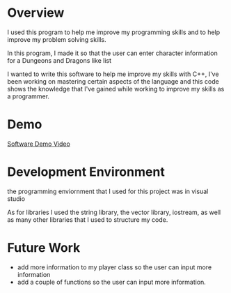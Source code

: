 # Overview

I used this program to help me improve my programming  skills and to help improve my problem solving skills.

In this program, I made it so that the user can enter character information for a Dungeons and Dragons like list

I wanted to write this software to help me improve my skills with C++, I've been working on mastering certain aspects of the language and this code shows the knowledge that I've gained while working to improve my skills as a programmer.

# Demo
[Software Demo Video](https://youtu.be/lEKSJZ6JeZc)

# Development Environment
the programming enviornment that I used for this project was in visual studio

As for libraries I used the string library, the vector library, iostream, as well as many other libraries that I used to structure my code.

# Future Work


- add more information to my player class so the user can input more information
- add a couple of functions so the user can input more information.
